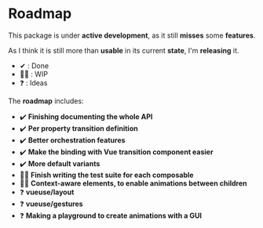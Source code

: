 # Roadmap

This package is under **active development**, as it still **misses** some **features**.

As I think it is still more than **usable** in its current **state**, I'm **releasing** it.

- ✔ : Done
- 👨‍💻 : WIP
- ❓ : Ideas

The **roadmap** includes:

- ✔️ **Finishing documenting the whole API**
- ✔️ **Per property transition definition**
- ✔️ **Better orchestration features**
- ✔️ **Make the binding with Vue transition component easier**
- ✔️ **More default variants**
- 👨‍💻 **Finish writing the test suite for each composable**
- 👨‍💻 **Context-aware elements, to enable animations between children**
- ❓ **vueuse/layout**
- ❓ **vueuse/gestures**
- ❓ **Making a playground to create animations with a GUI**
